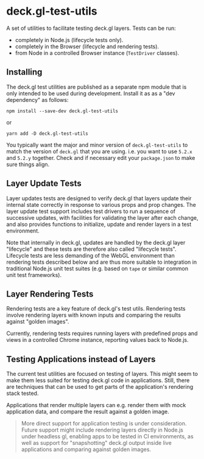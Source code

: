 # deck.gl-test-utils

A set of utilities to facilitate testing deck.gl layers. Tests can be run:
* completely in Node.js (lifecycle tests only).
* completely in the Browser (lifecycle and rendering tests).
* from Node in a controlled Browser instance (`TestDriver` classes).


## Installing

The deck.gl test utilities are published as a separate npm module that is only intended to be used during development. Install it as as a "dev dependency" as follows:
```
npm install --save-dev deck.gl-test-utils
```
or
```
yarn add -D deck.gl-test-utils
```

You typically want the major and minor version of `deck.gl-test-utils` to match the version of `deck.gl` that you are using. i.e. you want to use `5.2.x` and `5.2.y` together. Check and if necessary edit your `package.json` to make sure things align.


## Layer Update Tests

Layer updates tests are designed to verify deck.gl that layers update their internal state correctly in response to various props and prop changes. The layer update test support includes test drivers to run a sequence of successive updates, with facilities for validating the layer after each change, and also provides functions to initialize, update and render layers in a test environment.

Note that internally in deck.gl, updates are handled by the deck.gl layer "lifecycle" and these tests are therefore also called "lifecycle tests". Lifecycle tests are less demanding of the WebGL environment than rendering tests described below and are thus more suitable to integration in traditional Node.js unit test suites (e.g. based on `tape` or similar common unit test frameworks).


## Layer Rendering Tests

Rendering tests are a key feature of deck.gl's test utils. Rendering tests involve rendering layers with known inputs and comparing the results against "golden images".

Currently, rendering tests requires running layers with predefined props and views in a controlled Chrome instance, reporting values back to Node.js.


## Testing Applications instead of Layers

The current test utilities are focused on testing of layers. This might seem to make them less suited for testing deck.gl code in applications. Still, there are techniques that can be used to get parts of the application's rendering stack tested.

Applications that render multiple layers can e.g. render them with mock application data, and compare the result against a golden image.

> More direct support for application testing is under consideration. Future support might include rendering layers directly in Node.js under headless gl, enabling apps to be tested in CI environments, as well as support for "snapshotting" deck.gl output inside live applications and comparing against golden images.
